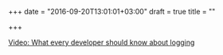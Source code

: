 +++
date = "2016-09-20T13:01:01+03:00"
draft = true
title = ""

+++

<p><a href="/stories/1050">Video: What every developer should know about logging</a></p>
